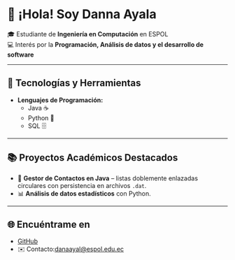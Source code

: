 # 👋 ¡Hola! Soy Danna Ayala  

🎓 Estudiante de **Ingeniería en Computación** en ESPOL  
💻 Interés por la **Programación, Análisis de datos y el desarrollo de software**  

---

## 🚀 Tecnologías y Herramientas  

- **Lenguajes de Programación:**  
  - Java ☕  
  - Python 🐍  
  - SQL 🗄️  


---

## 📚 Proyectos Académicos Destacados  

- 📖 **Gestor de Contactos en Java** – listas doblemente enlazadas circulares con persistencia en archivos `.dat`.  
- 📊 **Análisis de datos estadísticos** con Python.  

---

## 🌐 Encuéntrame en  

- [GitHub](#)  
- ✉️ Contacto:danaayal@espol.edu.ec


